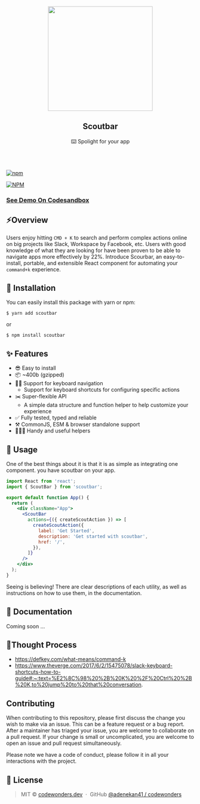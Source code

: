 <br />
<p align="center">
  <img src="https://i.ibb.co/48t7SBX/Group-11.png" width="280"/>
</p>
<h2 align="center">Scoutbar</h2>

<p align="center">⌨️ Spolight for your app</p>

<br />
<br />

[![npm](https://badge.fury.io/js/scoutbar.svg)](https://www.npmjs.com/package/scoutbar)

[![NPM](https://nodei.co/npm/scoutbar.png?downloads=true&downloadRank=true&stars=true)](https://nodei.co/npm/scoutbar/)

### [See Demo On Codesandbox](https://codesandbox.io/s/jolly-gould-6s6yl?file=/src/App.js)

## ⚡️Overview

Users enjoy hitting `CMD + K` to search and perform complex actions online on
big projects like Slack, Workspace by Facebook, etc. Users with good knowledge
of what they are looking for have been proven to be able to navigate apps more
effectively by 22%. Introduce Scourbar, an easy-to-install, portable, and
extensible React component for automating your `command+k` experience.

## 🔧 Installation

You can easily install this package with yarn or npm:

```
$ yarn add scoutbar
```

or

```
$ npm install scoutbar
```

## ✨ Features

- 😎 Easy to install
- 📦 ~400b (gzipped)
- 🙅‍♂️ Support for keyboard navigation
  - Support for keyboard shortcuts for configuring specific actions
- ✂️ Super-flexible API
  - A simple data structure and function helper to help customize your
    experience
- ✅ Fully tested, typed and reliable
- ⚒ CommonJS, ESM & browser standalone support
- 👨🏽‍🔧 Handy and useful helpers

## 📖 Usage

One of the best things about it is that it is as simple as integrating one
component. you have scoutbar on your app.

```jsx
import React from 'react';
import { ScoutBar } from 'scoutbar';

export default function App() {
  return (
    <div className="App">
      <ScoutBar
        actions={({ createScoutAction }) => [
          createScoutAction({
            label: 'Get Started',
            description: 'Get started with scoutbar',
            href: '/',
          }),
        ]}
      />
    </div>
  );
}
```

Seeing is believing! There are clear descriptions of each utility, as well as
instructions on how to use them, in the documentation.

## 🍷 Documentation

Coming soon ...

## 🤔Thought Process

- https://defkey.com/what-means/command-k
- https://www.theverge.com/2017/6/2/15475078/slack-keyboard-shortcuts-how-to-guide#:~:text=%E2%8C%98%20%2B%20K%20%2F%20Ctrl%20%2B%20K,to%20jump%20to%20that%20conversation.

## Contributing

When contributing to this repository, please first discuss the change you wish
to make via an issue. This can be a feature request or a bug report. After a
maintainer has triaged your issue, you are welcome to collaborate on a pull
request. If your change is small or uncomplicated, you are welcome to open an
issue and pull request simultaneously.

Please note we have a code of conduct, please follow it in all your interactions
with the project.

## 🤝 License

> MIT © [codewonders.dev](https://codewonders.dev) &nbsp;&middot;&nbsp; GitHub
> [@adenekan41 / codewonders](https://github.com/adenekan41)
